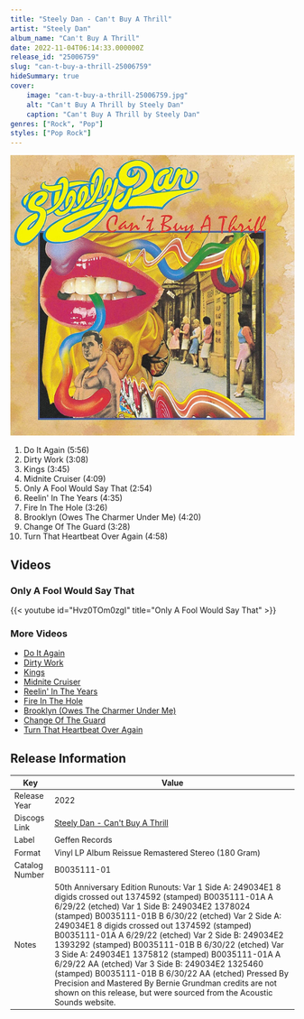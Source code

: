 ```yaml
---
title: "Steely Dan - Can't Buy A Thrill"
artist: "Steely Dan"
album_name: "Can't Buy A Thrill"
date: 2022-11-04T06:14:33.000000Z
release_id: "25006759"
slug: "can-t-buy-a-thrill-25006759"
hideSummary: true
cover:
    image: "can-t-buy-a-thrill-25006759.jpg"
    alt: "Can't Buy A Thrill by Steely Dan"
    caption: "Can't Buy A Thrill by Steely Dan"
genres: ["Rock", "Pop"]
styles: ["Pop Rock"]
---
```


![Can't Buy A Thrill by Steely Dan](can-t-buy-a-thrill-25006759.jpg)

<!-- section break -->

1. Do It Again (5:56)
2. Dirty Work (3:08)
3. Kings (3:45)
4. Midnite Cruiser (4:09)
5. Only A Fool Would Say That (2:54)
6. Reelin' In The Years (4:35)
7. Fire In The Hole (3:26)
8. Brooklyn (Owes The Charmer Under Me) (4:20)
9. Change Of The Guard (3:28)
10. Turn That Heartbeat Over Again (4:58)

<!-- section break -->




## Videos
### Only A Fool Would Say That
{{< youtube id="Hvz0TOm0zgI" title="Only A Fool Would Say That" >}}<br>

### More Videos

- [Do It Again](https://www.youtube.com/watch?v=jmdiKePVUy8)
- [Dirty Work](https://www.youtube.com/watch?v=kR5Ki6jjPaY)
- [Kings](https://www.youtube.com/watch?v=mNBTUJbnN1o)
- [Midnite Cruiser](https://www.youtube.com/watch?v=ZBtHA6POwp0)
- [Reelin' In The Years](https://www.youtube.com/watch?v=GaH25Sghoqc)
- [Fire In The Hole](https://www.youtube.com/watch?v=9PwkU4nsJM8)
- [Brooklyn (Owes The Charmer Under Me)](https://www.youtube.com/watch?v=vO4I10PeweI)
- [Change Of The Guard](https://www.youtube.com/watch?v=roLIYw8Ov_I)
- [Turn That Heartbeat Over Again](https://www.youtube.com/watch?v=DSfiPrhpeF8)


## Release Information
|  Key           | Value                                                |
| ---------------| ---------------------------------------------------- |
| Release Year   | 2022                                   |
| Discogs Link   | [Steely Dan - Can't Buy A Thrill](https://www.discogs.com/release/25006759-Steely-Dan-Cant-Buy-A-Thrill) |
| Label          | Geffen Records |
| Format         | Vinyl LP Album Reissue Remastered Stereo (180 Gram) |
| Catalog Number | B0035111-01 |
| Notes | 50th Anniversary Edition Runouts: Var 1 Side A: 249034E1 8 digids crossed out 1374592 (stamped)  B0035111-01A A 6/29/22 (etched) Var 1 Side B: 249034E2 1378024 (stamped) B0035111-01B B 6/30/22 (etched) Var 2 Side A: 249034E1 8 digids crossed out 1374592 (stamped)  B0035111-01A A 6/29/22 (etched) Var 2 Side B: 249034E2 1393292 (stamped) B0035111-01B B 6/30/22 (etched) Var 3 Side A: 249034E1 1375812 (stamped) B0035111-01A A 6/29/22 AA (etched) Var 3 Side B: 249034E2 1325460 (stamped) B0035111-01B B 6/30/22 AA (etched)  Pressed By Precision and Mastered By Bernie Grundman credits are not shown on this release, but were sourced from the Acoustic Sounds website.  |